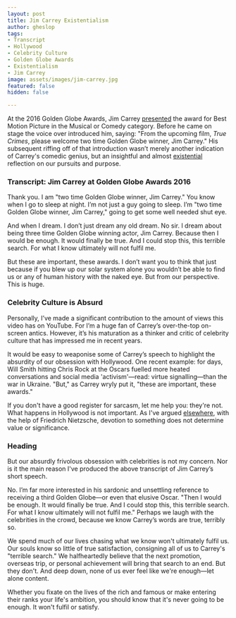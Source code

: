 ```yaml
---
layout: post
title: Jim Carrey Existentialism
author: gheslop
tags:
- Transcript
- Hollywood
- Celebrity Culture
- Golden Globe Awards
- Existentialism
- Jim Carrey
image: assets/images/jim-carrey.jpg
featured: false
hidden: false

---
```

At the 2016 Golden Globe Awards, Jim Carrey [presented](https://www.youtube.com/watch?v=a9J8GaeDqVc "YouTube: Golden Globe Awards 2016") the award for Best Motion Picture in the Musical or Comedy category. Before he came on stage the voice over introduced him, saying: "From the upcoming film, _True Crimes_, please welcome two time Golden Globe winner, Jim Carrey." His subsequent riffing off of that introduction wasn’t merely another indication of Carrey's comedic genius, but an insightful and almost [existential](https://rekindle.co.za/content/2020-07-03-nietzsche "Existentialism and Entertainment") reflection on our pursuits and purpose.

### Transcript: Jim Carrey at Golden Globe Awards 2016

Thank you. I am "two time Golden Globe winner, Jim Carrey." You know when I go to sleep at night. I’m not just a guy going to sleep. I’m "two time Golden Globe winner, Jim Carrey," going to get some well needed shut eye.

And when I dream. I don’t just dream any old dream. No sir. I dream about being three time Golden Globe winning actor, Jim Carrey. Because then I would be enough. It would finally be true. And I could stop this, this terrible search. For what I know ultimately will not fulfil me.

But these are important, these awards. I don’t want you to think that just because if you blew up our solar system alone you wouldn’t be able to find us or any of human history with the naked eye. But from our perspective. This is huge.

### Celebrity Culture is Absurd

Personally, I’ve made a significant contribution to the amount of views this video has on YouTube. For I’m a huge fan of Carrey’s over-the-top on-screen antics. However, it’s his maturation as a thinker and critic of celebrity culture that has impressed me in recent years.

It would be easy to weaponise some of Carrey’s speech to highlight the absurdity of our obsession with Hollywood. One recent example: for days, Will Smith hitting Chris Rock at the Oscars fuelled more heated conversations and social media 'activism'—read: virtue signalling—than the war in Ukraine. "But," as Carrey wryly put it, "these are important, these awards."

If you don't have a good register for sarcasm, let me help you: they're not. What happens in Hollywood is not important. As I've argued [elsewhere](https://rekindle.co.za/content/2020-07-17-friedrich-nietzsche "Fridays with Fred"), with the help of Friedrich Nietzsche, devotion to something does not determine value or significance.

### Heading

But our absurdly frivolous obsession with celebrities is not my concern. Nor is it the main reason I've produced the above transcript of Jim Carrey’s short speech.

No. I’m far more interested in his sardonic and unsettling reference to receiving a third Golden Globe—or even that elusive Oscar. "Then I would be enough. It would finally be true. And I could stop this, this terrible search. For what I know ultimately will not fulfil me." Perhaps we laugh with the celebrities in the crowd, because we know Carrey’s words are true, terribly so.

We spend much of our lives chasing what we know won't ultimately fulfil us. Our souls know so little of true satisfaction, consigning all of us to Carrey's "terrible search." We halfheartedly believe that the next promotion, overseas trip, or personal achievement will bring that search to an end. But they don't. And deep down, none of us ever feel like we're enough—let alone content.

Whether you fixate on the lives of the rich and famous or make entering their ranks your life's ambition, you should know that it's never going to be enough. It won't fulfil or satisfy.